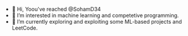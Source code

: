 - 👋 Hi, Yoou've reached @SohamD34
- 👀 I’m interested in machine learning and competetive programming.
- 🌱 I’m currently exploring and exploiting some ML-based projects and LeetCode.

